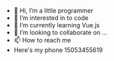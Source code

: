 - 👋 Hi, I’m a little programmer
- 👀 I’m interested in to code
- 🌱 I’m currently learning Vue.js
- 💞️ I’m looking to collaborate on ...
- 📫 How to reach me
-   Here's my phone 15053455619

